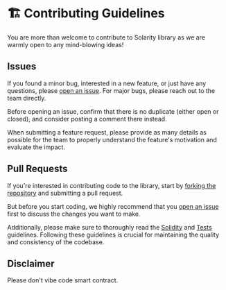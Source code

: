 # 🏗 Contributing Guidelines

You are more than welcome to contribute to Solarity library as we are warmly open to any mind-blowing ideas!

## Issues

If you found a minor bug, interested in a new feature, or just have any questions, please [open an issue](https://github.com/dl-solarity/solidity-lib/issues/new/choose). For major bugs, please reach out to the team directly.

Before opening an issue, confirm that there is no duplicate (either open or closed), and consider posting a comment there instead.

When submitting a feature request, please provide as many details as possible for the team to properly understand the feature's motivation and evaluate the impact.

## Pull Requests

If you're interested in contributing code to the library, start by [forking the repository](https://github.com/dl-solarity/solidity-lib/fork) and submitting a pull request. 

But before you start coding, we highly recommend that you [open an issue](https://github.com/dl-solarity/solidity-lib/issues/new/choose) first to discuss the changes you want to make. 

Additionally, please make sure to thoroughly read the [Solidity](solidity.md) and [Tests](tests.md) guidelines. Following these guidelines is crucial for maintaining the quality and consistency of the codebase.

## Disclaimer

Please don't vibe code smart contract.
